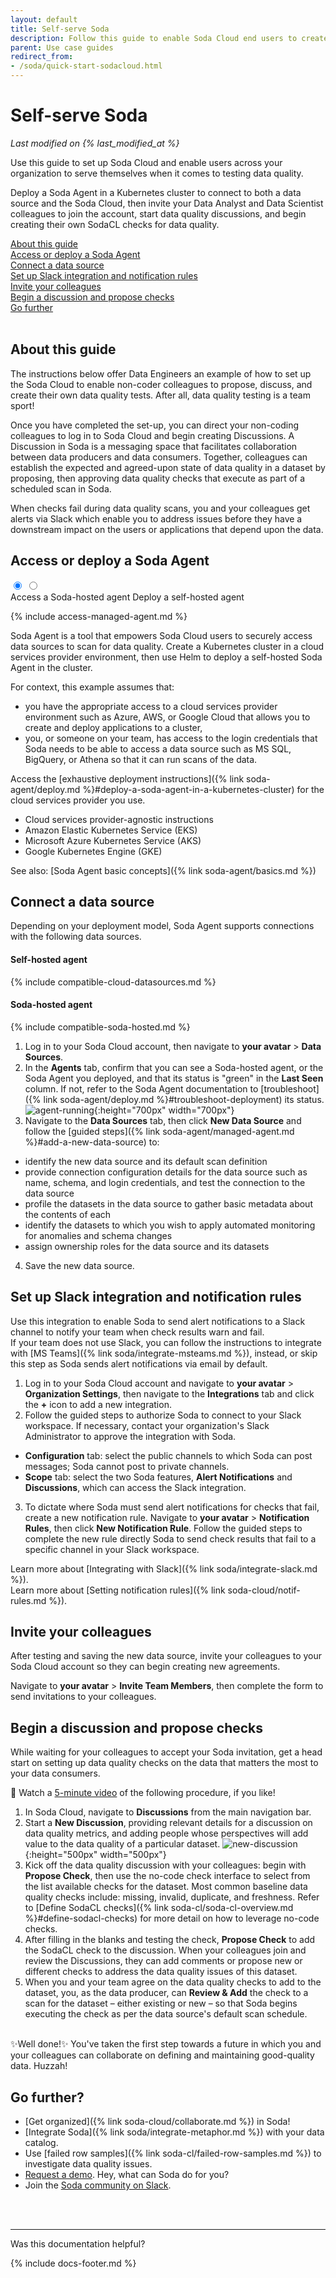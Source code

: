 ```yaml
---
layout: default
title: Self-serve Soda
description: Follow this guide to enable Soda Cloud end users to create no-code checks for data quality for the data that matters to them the most.
parent: Use case guides
redirect_from:
- /soda/quick-start-sodacloud.html
---
```


# Self-serve Soda
<!--Linked to via Shlink-->
*Last modified on {% last_modified_at %}*

Use this guide to set up Soda Cloud and enable users across your organization to serve themselves when it comes to testing data quality. 

Deploy a Soda Agent in a Kubernetes cluster to connect to both a data source and the Soda Cloud, then invite your Data Analyst and Data Scientist colleagues to join the account, start data quality discussions, and begin creating their own SodaCL checks for data quality. 
<!-- ![end-user-start](/assets/images/end-user-start.png){:width="500px"}
-->

[About this guide](#about-this-guide)<br />
[Access or deploy a Soda Agent](#access-or-deploy-a-soda-agent)<br />
[Connect a data source](#connect-a-data-source)<br />
[Set up Slack integration and notification rules](#set-up-slack-integration-and-notification-rules)<br />
[Invite your colleagues](#invite-your-colleagues)<br />
[Begin a discussion and propose checks](#begin-a-discussion-and-propose-checks)<br />
[Go further](#go-further)<br />
<br />


## About this guide

The instructions below offer Data Engineers an example of how to set up the Soda Cloud to enable non-coder colleagues to propose, discuss, and create their own data quality tests. After all, data quality testing is a team sport!

Once you have completed the set-up, you can direct your non-coding colleagues to log in to Soda Cloud and begin creating Discussions. A Discussion in Soda is a messaging space that facilitates collaboration between data producers and data consumers. Together, colleagues can establish the expected and agreed-upon state of data quality in a dataset by proposing, then approving data quality checks that execute as part of a scheduled scan in Soda.  

When checks fail during data quality scans, you and your colleagues get alerts via Slack which enable you to address issues before they have a downstream impact on the users or applications that depend upon the data.

## Access or deploy a Soda Agent

<div class="warpper">
  <input class="radio" id="one" name="group" type="radio" checked>
  <input class="radio" id="two" name="group" type="radio">
  <div class="tabs">
  <label class="tab" id="one-tab" for="one">Access a Soda-hosted agent</label>
  <label class="tab" id="two-tab" for="two">Deploy a self-hosted agent</label>
    </div>
  <div class="panels">
  <div class="panel" id="one-panel" markdown="1">


{% include access-managed-agent.md %}

  </div>
  <div class="panel" id="two-panel" markdown="1">

Soda Agent is a tool that empowers Soda Cloud users to securely access data sources to scan for data quality. Create a Kubernetes cluster in a cloud services provider environment, then use Helm to deploy a self-hosted Soda Agent in the cluster.

For context, this example assumes that:
* you have the appropriate access to a cloud services provider environment such as Azure, AWS, or Google Cloud that allows you to create and deploy applications to a cluster, 
* you, or someone on your team, has access to the login credentials that Soda needs to be able to access a data source such as MS SQL, BigQuery, or Athena so that it can run scans of the data.

Access the [exhaustive deployment instructions]({% link soda-agent/deploy.md %}#deploy-a-soda-agent-in-a-kubernetes-cluster) for the cloud services provider you use.
* Cloud services provider-agnostic instructions
* Amazon Elastic Kubernetes Service (EKS)
* Microsoft Azure Kubernetes Service (AKS)
* Google Kubernetes Engine (GKE)

See also: [Soda Agent basic concepts]({% link soda-agent/basics.md %}) 

  </div>

  </div>
</div>


## Connect a data source

Depending on your deployment model, Soda Agent supports connections with the following data sources.

#### Self-hosted agent
{% include compatible-cloud-datasources.md %}

#### Soda-hosted agent
{% include compatible-soda-hosted.md %}

1. Log in to your Soda Cloud account, then navigate to **your avatar** > **Data Sources**.
2. In the **Agents** tab, confirm that you can see a Soda-hosted agent, or the Soda Agent you deployed, and that its status is "green" in the **Last Seen** column. If not, refer to the Soda Agent documentation to [troubleshoot]({% link soda-agent/deploy.md %}#troubleshoot-deployment) its status.
![agent-running](/assets/images/agent-running.png){:height="700px" width="700px"}
3. Navigate to the **Data Sources** tab, then click **New Data Source** and follow the [guided steps]({% link soda-agent/managed-agent.md %}#add-a-new-data-source) to:
* identify the new data source and its default scan definition
* provide connection configuration details for the data source such as name, schema, and login credentials, and test the connection to the data source
* profile the datasets in the data source to gather basic metadata about the contents of each
* identify the datasets to which you wish to apply automated monitoring for anomalies and schema changes
* assign ownership roles for the data source and its datasets
4. Save the new data source.

## Set up Slack integration and notification rules

Use this integration to enable Soda to send alert notifications to a Slack channel to notify your team when check results warn and fail. <br />If your team does not use Slack, you can follow the instructions to integrate with [MS Teams]({% link soda/integrate-msteams.md %}), instead, or skip this step as Soda sends alert notifications via email by default.

1. Log in to your Soda Cloud account and navigate to **your avatar** > **Organization Settings**, then navigate to the **Integrations** tab and click the **+** icon to add a new integration.
2. Follow the guided steps to authorize Soda to connect to your Slack workspace. If necessary, contact your organization's Slack Administrator to approve the integration with Soda. 
* **Configuration** tab: select the public channels to which Soda can post messages; Soda cannot post to private channels.
* **Scope** tab: select the two Soda features, **Alert Notifications** and **Discussions**, which can access the Slack integration. 
3. To dictate where Soda must send alert notifications for checks that fail, create a new notification rule. Navigate to **your avatar** > **Notification Rules**, then click **New Notification Rule**. Follow the guided steps to complete the new rule directly Soda to send check results that fail to a specific channel in your Slack workspace.

Learn more about [Integrating with Slack]({% link soda/integrate-slack.md %}).<br />
Learn more about [Setting notification rules]({% link soda-cloud/notif-rules.md %}).

## Invite your colleagues

After testing and saving the new data source, invite your colleagues to your Soda Cloud account so they can begin creating new agreements. 

Navigate to **your avatar** > **Invite Team Members**, then complete the form to send invitations to your colleagues. 


## Begin a discussion and propose checks

While waiting for your colleagues to accept your Soda invitation, get a head start on setting up data quality checks on the data that matters the most to your data consumers.

🎥 Watch a <a href="https://www.soda.io/resources/introducing-no-code-checks" target="_blank">5-minute video</a> of the following procedure, if you like!

1. In Soda Cloud, navigate to **Discussions** from the main navigation bar. 
2. Start a **New Discussion**, providing relevant details for a discussion on data quality metrics, and adding people whose perspectives will add value to the data quality of a particular dataset.
![new-discussion](/assets/images/new-discussion.png){:height="500px" width="500px"}
3. Kick off the data quality discussion with your colleagues: begin with **Propose Check**, then use the no-code check interface to select from the list available checks for the dataset. Most common baseline data quality checks include: missing, invalid, duplicate, and freshness. Refer to [Define SodaCL checks]({% link soda-cl/soda-cl-overview.md %}#define-sodacl-checks) for more detail on how to leverage no-code checks.
4. After filling in the blanks and testing the check, **Propose Check** to add the SodaCL check to the discussion. When your colleagues join and review the Discussions, they can add comments or propose new or different checks to address the data quality issues of this dataset. 
5. When you and your team agree on the data quality checks to add to the dataset, you, as the data producer, can **Review & Add** the check to a scan for the dataset – either existing or new – so that Soda begins executing the check as per the data source's default scan schedule.


<br />
✨Well done!✨ You've taken the first step towards a future in which you and your colleagues can collaborate on defining and maintaining good-quality data. Huzzah!


## Go further?

* [Get organized]({% link soda-cloud/collaborate.md %}) in Soda!
* [Integrate Soda]({% link soda/integrate-metaphor.md %}) with your data catalog.
* Use [failed row samples]({% link soda-cl/failed-row-samples.md %}) to investigate data quality issues.
* <a href="https://www.soda.io/schedule-a-demo" target="_blank">Request a demo</a>. Hey, what can Soda do for you?
* Join the <a href="https://community.soda.io/slack" target="_blank"> Soda community on Slack</a>.
<br />

<br />

---

Was this documentation helpful?

<!-- LikeBtn.com BEGIN -->
<span class="likebtn-wrapper" data-theme="tick" data-i18n_like="Yes" data-ef_voting="grow" data-show_dislike_label="true" data-counter_zero_show="true" data-i18n_dislike="No"></span>
<script>(function(d,e,s){if(d.getElementById("likebtn_wjs"))return;a=d.createElement(e);m=d.getElementsByTagName(e)[0];a.async=1;a.id="likebtn_wjs";a.src=s;m.parentNode.insertBefore(a, m)})(document,"script","//w.likebtn.com/js/w/widget.js");</script>
<!-- LikeBtn.com END -->

{% include docs-footer.md %}